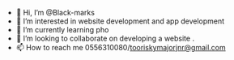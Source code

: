 - 👋 Hi, I’m @Black-marks
- 👀 I’m interested in website development and app development 
- 🌱 I’m currently learning pho 
- 💞️ I’m looking to collaborate on developing a website .
- 📫 How to reach me 0556310080/tooriskymajorjnr@gmail.com

<!---
Black-marks/Black-marks is a ✨ special ✨ repository because its `README.md` (this file) appears on your GitHub profile.
You can click the Preview link to take a look at your changes.
--->
